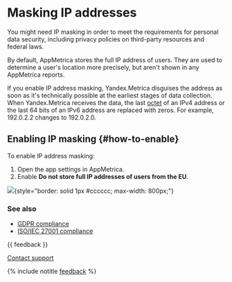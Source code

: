 # Masking IP addresses

You might need IP masking in order to meet the requirements for personal data security, including privacy policies on third-party resources and federal laws.

By default, AppMetrica stores the full IP address of users. They are used to determine a user's location more precisely, but aren't shown in any AppMetrica reports.

If you enable IP address masking, Yandex.Metrica disguises the address as soon as it's technically possible at the earliest stages of data collection. When Yandex.Metrica receives the data, the last [octet](https://clck.ru/CyWcY) of an IPv4 address or the last 64 bits of an IPv6 address are replaced with zeros. For example, 192.0.2.2 changes to 192.0.2.0.

## Enabling IP masking {#how-to-enable}

To enable IP address masking:

1. Open the app settings in AppMetrica.
2. Enable **Do not store full IP addresses of users from the EU**.

  ![](https://yastatic.net/s3/doc-binary/src/dev/appmetrica/{{locale}}/images/common/gdpr-agreement.png){style="border: solid 1px #cccccc; max-width: 800px;"}

### See also

- [GDPR compliance](gdpr.md)
- [ISO/IEC 27001 compliance](iso-27001.md)

{{ feedback }}

<a href="../troubleshooting/feedback-new">
  <span class="button">Contact support</span>
</a>

{% include notitle [feedback](../_includes/feedback-button.md) %}
